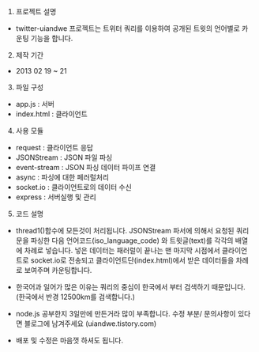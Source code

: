 1. 프로젝트 설명
  - twitter-uiandwe 프로젝트는  트위터 쿼리를 이용하여 공개된 트윗의 언어별로 
    카운팅 기능을 합니다.<br>

2. 제작 기간
  - 2013 02 19 ~ 21<br>

3. 파일 구성
  - app.js : 서버 
  - index.html : 클라이언트<br>


4. 사용 모듈
  - request : 클라이언트 응답
  - JSONStream : JSON 파일 파싱
  - event-stream : JSON 파싱 데이터 파이프 연결 
  - async : 파싱에 대한 페러럴처리
  - socket.io : 클라이언트로의 데이터 수신
  - express : 서버실행 및 관리<br>


5. 코드 설명
  - thread1()함수에 모든것이 처리됩니다.
    JSONStream 파서에 의해서 요청된 쿼리문을 파싱한 다음 언어코드(iso_language_code) 와 
    트윗글(text)를 각각의 배열에 차례로 넣습니다. 
    넣은 데이터는 패러럴이 끝나는 맨 마지막 시점에서 클라이언트로 socket.io로 전송되고 
    클라이언트단(index.html)에서 받은 데이터들을 차례로 보여주며 카운팅합니다.<br>


- 한국어과 일어가 많은 이유는 쿼리의 중심이 한국에서 부터 검색하기 때문입니다.
  (한국에서 반경 12500km를 검색합니다.)<br>

- node.js 공부한지 3일만에 만든거라 많이 부족합니다. 수정 부분/ 문의사항이 있다면 
  블로그에 남겨주세요 (uiandwe.tistory.com)<br>

- 배포 및 수정은 마음껏 하셔도 됩니다.<br>
